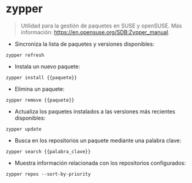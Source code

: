 # zypper

> Utilidad para la gestión de paquetes en SUSE y openSUSE.
> Más información: <https://en.opensuse.org/SDB:Zypper_manual>.

- Sincroniza la lista de paquetes y versiones disponibles:

`zypper refresh`

- Instala un nuevo paquete:

`zypper install {{paquete}}`

- Elimina un paquete:

`zypper remove {{paquete}}`

- Actualiza los paquetes instalados a las versiones más recientes disponibles:

`zypper update`

- Busca en los repositorios un paquete mediante una palabra clave:

`zypper search {{palabra_clave}}`

- Muestra información relacionada con los repositorios configurados:

`zypper repos --sort-by-priority`
